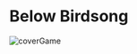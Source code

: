 # Below Birdsong
![coverGame](https://github.com/user-attachments/assets/6ca06dae-f7c5-417b-a26d-42e97dc0ed01)
